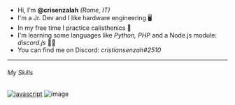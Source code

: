 -  Hi, I’m **@crisenzalah** *(Rome, IT)*
-  I'm a Jr. Dev and I like hardware engineering 🖥️
-  In my free time I practice calisthenics 🍃
-  I'm learning some languages like *Python, PHP* and a Node.js module: *discord.js* 👨‍💻
-  You can find me on Discord: *cristiansenzah#2510*
________________________________________________________________________________________________________________________________________________________________

###### My Skills 
[![javascript](https://upload.wikimedia.org/wikipedia/commons/thumb/9/99/Unofficial_JavaScript_logo_2.svg/2048px-Unofficial_JavaScript_logo_2.svg.png)](https://www.javascript.com/)  ![image](https://user-images.githubusercontent.com/116579860/197578799-fc0fdd48-39f4-4999-ac0f-b70520b5f845.png)


 








                        
